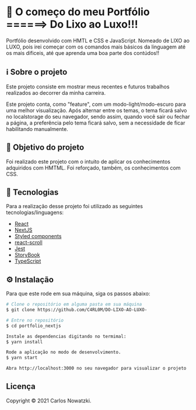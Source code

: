 # 🚀 O começo do meu Portfólio ======> Do Lixo ao Luxo!!!
Portfólio desenvolvido com HMTL e CSS e JavaScript.
Nomeado de LIXO ao LUXO, pois irei começar com os comandos mais básicos da linguagem até os mais dificeis, até que aprenda uma boa parte dos contúdos!!

## ℹ️ Sobre o projeto 
Este projeto consiste em mostrar meus recentes e futuros trabalhos realizados ao decorrer da minha carreira.

Este projeto conta, como "feature", com um modo-light/modo-escuro para uma melhor visualização. Após alternar entre os temas, o tema ficará salvo no localstorage do seu navegador, sendo assim, quando você sair ou fechar a página, a preferência pelo tema ficará salvo, sem a necessidade de ficar habilitando manualmente.


## 🎯 Objetivo do projeto
Foi realizado este projeto com o intuito de aplicar os conhecimentos adquiridos com HMTML. Foi reforçado, também, os conhecimentos com CSS.

## 📝 Tecnologias 
Para a realização desse projeto foi utilizado as seguintes tecnologias/linguagens: 

- [React](https://pt-br.reactjs.org/)
- [NextJS](https://nextjs.org/) 
- [Styled components](https://styled-components.com)
- [react-scroll](https://www.npmjs.com/package/react-scroll)
- [Jest](https://jestjs.io/)
- [StoryBook](https://storybook.js.org/)
- [TypeScript](https://www.typescriptlang.org/)

## ⚙️ Instalação
Para que este rode em sua máquina, siga os passos abaixo:

```bash
# Clone o repositório em alguma pasta em sua máquina
$ git clone https://github.com/C4RL0M/DO-LIXO-AO-LUXO-

# Entre no repositório
$ cd portfolio_nextjs

Instale as dependencias digitando no termimal:
$ yarn install

Rode a aplicação no modo de desenvolvimento.
$ yarn start

Abra http://localhost:3000 no seu navegador para visualizar o projeto
```


## Licença
Copyright © 2021 Carlos Nowatzki.
